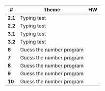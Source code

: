 | #       | Theme                    | HW  |
| ------- | ------------------------ | --- |
| **2.1** | Typing test              |     |
| **2.2** | Typing test              |     |
| **3.1** | Typing test              |     |
| **3.2** | Typing test              |     |
| **6**   | Guess the number program |     |
| **7**   | Guess the number program |     |
| **8**   | Guess the number program |     |
| **9**   | Guess the number program |     |
| **10**  | Guess the number program |     |
